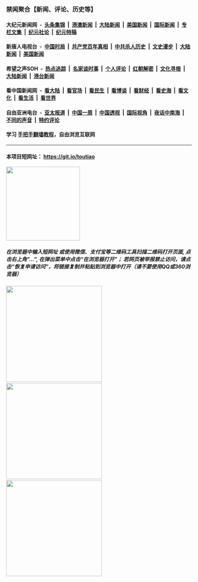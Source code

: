 ### 禁闻聚合【新闻、评论、历史等】

#### 大纪元新闻网 &nbsp;-&nbsp; [头条集锦](indexes/E头条集锦.md?t=02071044) &nbsp;|&nbsp; [港澳新闻](indexes/E港澳新闻.md?t=02071044)  &nbsp;|&nbsp; [大陆新闻](indexes/E大陆新闻.md?t=02071044) &nbsp;|&nbsp; [美国新闻](indexes/E美国新闻.md?t=02071044) &nbsp;|&nbsp; [国际新闻](indexes/E国际新闻.md?t=02071044) &nbsp;|&nbsp; [专栏文集](indexes/E专栏文集.md?t=02071044) &nbsp;|&nbsp; [纪元社论](indexes/E纪元社论.md?t=02071044) &nbsp;|&nbsp; [纪元特稿](indexes/E纪元特稿.md?t=02071044) 

#### 新唐人电视台 &nbsp;-&nbsp; [中国时局](indexes/N中国时局.md?t=02071044) &nbsp;|&nbsp; [共产党百年真相](indexes/N共产党百年真相.md?t=02071044) &nbsp;|&nbsp; [中共杀人历史](indexes/N中共杀人历史.md?t=02071044) &nbsp;|&nbsp; [文史漫步](indexes/N文史漫步.md?t=02071044) &nbsp;|&nbsp; [大陆新闻](indexes/N大陆新闻.md?t=02071044) &nbsp;|&nbsp; [美国新闻](indexes/N美国新闻.md?t=02071044)

#### 希望之声SOH &nbsp;-&nbsp; [热点追踪](indexes/H热点追踪.md?t=02071044) &nbsp;|&nbsp; [名家谈时事](indexes/H名家谈时事.md?t=02071044) &nbsp;|&nbsp; [个人评论](indexes/H个人评论.md?t=02071044)  &nbsp;|&nbsp; [红朝解密](indexes/H红朝解密.md?t=02071044) &nbsp;|&nbsp; [文化寻根](indexes/H文化寻根.md?t=02071044) &nbsp;|&nbsp; [大陆新闻](indexes/H大陆新闻.md?t=02071044) &nbsp;|&nbsp; [港台新闻](indexes/H港台新闻.md?t=02071044)

#### 看中国新闻网 &nbsp;-&nbsp; [看大陆](indexes/S看大陆.md?t=02071044) &nbsp;|&nbsp; [看官场](indexes/S看官场.md?t=02071044) &nbsp;|&nbsp; [看民生](indexes/S看民生.md?t=02071044)  &nbsp;|&nbsp; [看博谈](indexes/S看博谈.md?t=02071044) &nbsp;|&nbsp; [看财经](indexes/S看财经.md?t=02071044) &nbsp;|&nbsp; [看史海](indexes/S看史海.md?t=02071044) &nbsp;|&nbsp; [看文化](indexes/S看文化.md?t=02071044) &nbsp;|&nbsp; [看生活](indexes/S看生活.md?t=02071044) &nbsp;|&nbsp; [看世界](indexes/S看世界.md?t=02071044)

#### 自由亚洲电台 &nbsp;-&nbsp; [亚太报道](indexes/R亚太报道.md?t=02071044) &nbsp;|&nbsp; [中国一周](indexes/R中国一周.md?t=02071044) &nbsp;|&nbsp; [中国透视](indexes/R中国透视.md?t=02071044)  &nbsp;|&nbsp; [国际视角](indexes/R国际视角.md?t=02071044) &nbsp;|&nbsp; [夜话中南海](indexes/R夜话中南海.md?t=02071044) &nbsp;|&nbsp; [不同的声音](indexes/R不同的声音.md?t=02071044) &nbsp;|&nbsp; [特约评论](indexes/R特约评论.md?t=02071044)

#### 学习 [手把手翻墙教程](https://github.com/gfw-breaker/guides/wiki)，自由浏览互联网

----

#### 本项目短网址： https://git.io/toutiao
<img src="https://raw.githubusercontent.com/gfw-breaker/banned-news/master/scripts/img/qr.png" width="200px"/>  

##### 在浏览器中输入短网址 或使用微信、支付宝等二维码工具扫描二维码打开页面, 点击右上角"...", 在弹出菜单中点击“在浏览器打开”； 若网页被举报禁止访问，请点击“恢复申请访问”，将链接复制并粘贴到浏览器中打开（请不要使用QQ或360浏览器）

<img src="https://raw.githubusercontent.com/gfw-breaker/banned-news/master/scripts/img/1.png" width="260px"/> &nbsp; <img src="https://raw.githubusercontent.com/gfw-breaker/banned-news/master/scripts/img/2.png" width="260px"/> &nbsp; <img src="https://raw.githubusercontent.com/gfw-breaker/banned-news/master/scripts/img/3.png" width="260px"/>
